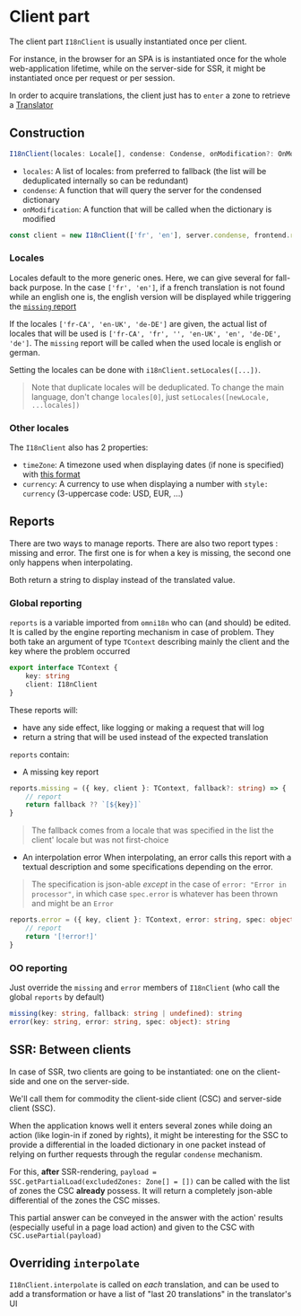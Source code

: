 # Client part

The client part `I18nClient` is usually instantiated once per client.

For instance, in the browser for an SPA is is instantiated once for the whole web-application lifetime, while on the server-side for SSR, it might be instantiated once per request or per session.

In order to acquire translations, the client just has to `enter` a zone to retrieve a [Translator](./translator.md)

## Construction

```ts
I18nClient(locales: Locale[], condense: Condense, onModification?: OnModification)
```

- `locales`: A list of locales: from preferred to fallback (the list will be deduplicated internally so can be redundant)
- `condense`: A function that will query the server for the condensed dictionary
- `onModification`: A function that will be called when the dictionary is modified

```ts
const client = new I18nClient(['fr', 'en'], server.condense, frontend.refreshTexts)
```

### Locales

Locales default to the more generic ones. Here, we can give several for fall-back purpose. In the case `['fr', 'en']`, if a french translation is not found while an english one is, the english version will be displayed while triggering the [`missing` report](./client.md#reports)

If the locales `['fr-CA', 'en-UK', 'de-DE']` are given, the actual list of locales that will be used is `['fr-CA', 'fr', '', 'en-UK', 'en', 'de-DE', 'de']`. The `missing` report will be called when the used locale is english or german.

Setting the locales can be done with `i18nClient.setLocales([...])`.

> Note that duplicate locales will be deduplicated. To change the main language, don't change `locales[0]`, just `setLocales([newLocale, ...locales])`

### Other locales

The `I18nClient` also has 2 properties:

- `timeZone`: A timezone used when displaying dates (if none is specified) with [this format](https://developer.mozilla.org/en-US/docs/Web/JavaScript/Reference/Global_Objects/Intl/DateTimeFormat)
- `currency`: A currency to use when displaying a number with `style: currency` (3-uppercase code: USD, EUR, ...)

## Reports

There are two ways to manage reports. There are also two report types : missing and error. The first one is for when a key is missing, the second one only happens when interpolating.

Both return a string to display instead of the translated value.

### Global reporting

`reports` is a variable imported from `omni18n` who can (and should) be edited. It is called by the engine reporting mechanism in case of problem. They both take an argument of type `TContext` describing mainly the client and the key where the problem occurred

```ts
export interface TContext {
	key: string
	client: I18nClient
}
```

These reports will:

- have any side effect, like logging or making a request that will log
- return a string that will be used instead of the expected translation

`reports` contain:

- A missing key report

```ts
reports.missing = ({ key, client }: TContext, fallback?: string) => {
	// report
	return fallback ?? `[${key}]`
}
```

> The fallback comes from a locale that was specified in the list the client' locale but was not first-choice

- An interpolation error
  When interpolating, an error calls this report with a textual description and some specifications depending on the error.

> The specification is json-able _except_ in the case of `error: "Error in processor"`, in which case `spec.error` is whatever has been thrown and might be an `Error`

```ts
reports.error = ({ key, client }: TContext, error: string, spec: object) => {
	// report
	return '[!error!]'
}
```

### OO reporting

Just override the `missing` and `error` members of `I18nClient` (who call the global `reports` by default)

```ts
missing(key: string, fallback: string | undefined): string
error(key: string, error: string, spec: object): string
```

## SSR: Between clients

In case of SSR, two clients are going to be instantiated: one on the client-side and one on the server-side.

We'll call them for commodity the client-side client (CSC) and server-side client (SSC).

When the application knows well it enters several zones while doing an action (like login-in if zoned by rights), it might be interesting for the SSC to provide a differential in the loaded dictionary in one packet instead of relying on further requests through the regular `condense` mechanism.

For this, **after** SSR-rendering, `payload = SSC.getPartialLoad(excludedZones: Zone[] = [])` can be called with the list of zones the CSC **already** possess. It will return a completely json-able differential of the zones the CSC misses.

This partial answer can be conveyed in the answer with the action' results (especially useful in a page load action) and given to the CSC with `CSC.usePartial(payload)`

## Overriding `interpolate`

`I18nClient.interpolate` is called on _each_ translation, and can be used to add a transformation or have a list of "last 20 translations" in the translator's UI
